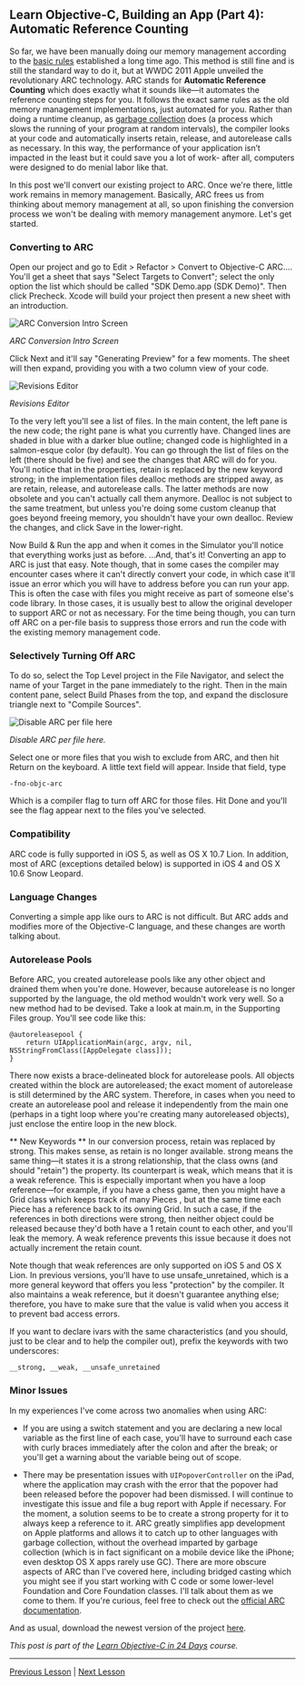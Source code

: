 ## Learn Objective-C, Building an App (Part 4): Automatic Reference Counting

So far, we have been manually doing our memory management according to the [basic rules](75.md) established a long time ago. This method is still fine and is still the standard way to do it, but at WWDC 2011 Apple unveiled the revolutionary ARC technology. ARC stands for **Automatic Reference Counting** which does exactly what it sounds like—it automates the reference counting steps for you. It follows the exact same rules as the old memory management implementations, just automated for you. Rather than doing a runtime cleanup, as [garbage collection](https://en.wikipedia.org/wiki/Garbage_collection_(computer_science)) does (a process which slows the running of your program at random intervals), the compiler looks at your code and automatically inserts retain, release, and autorelease calls as necessary. In this way, the performance of your application isn’t impacted in the least but it could save you a lot of work- after all, computers were designed to do menial labor like that.

In this post we'll convert our existing project to ARC. Once we're there, little work remains in memory management. Basically, ARC frees us from thinking about memory management at all, so upon finishing the conversion process we won't be dealing with memory management anymore. Let's get started. 

### Converting to ARC 

Open our project and go to Edit > Refactor > Convert to Objective-C ARC…. You'll get a sheet that says "Select Targets to Convert"; select the only option the list which should be called "SDK Demo.app (SDK Demo)". Then click Precheck. Xcode will build your project then present a new sheet with an introduction. 

![ARC Conversion Intro Screen](../image_resources/xcode-arc-conversion-intro-screen.png)

*ARC Conversion Intro Screen*

Click Next and it'll say "Generating Preview" for a few moments. The sheet will then expand, providing you with a two column view of your code. 

![Revisions Editor](../image_resources/xcode-arc-revisions-editor.png)

*Revisions Editor*

To the very left you'll see a list of files. In the main content, the left pane is the new code; the right pane is what you currently have. Changed lines are shaded in blue with a darker blue outline; changed code is highlighted in a salmon-esque color (by default). You can go through the list of files on the left (there should be five) and see the changes that ARC will do for you. You'll notice that in the properties, retain is replaced by the new keyword strong; in the implementation files dealloc methods are stripped away, as are retain, release, and autorelease calls. The latter methods are now obsolete and you can't actually call them anymore. Dealloc is not subject to the same treatment, but unless you're doing some custom cleanup that goes beyond freeing memory, you shouldn't have your own dealloc. Review the changes, and click Save in the lower-right. 

Now Build & Run the app and when it comes in the Simulator you'll notice that everything works just as before. …And, that's it! Converting an app to ARC is just that easy. Note though, that in some cases the compiler may encounter cases where it can't directly convert your code, in which case it'll issue an error which you will have to address before you can run your app. This is often the case with files you might receive as part of someone else's code library. In those cases, it is usually best to allow the original developer to support ARC or not as necessary. For the time being though, you can turn off ARC on a per-file basis to suppress those errors and run the code with the existing memory management code. 

### Selectively Turning Off ARC 

To do so, select the Top Level project in the File Navigator, and select the name of your Target in the pane immediately to the right. Then in the main content pane, select Build Phases from the top, and expand the disclosure triangle next to "Compile Sources". 

![Disable ARC per file here](../image_resources/xcode-disable-arc-per-file.png)

*Disable ARC per file here.*

Select one or more files that you wish to exclude from ARC, and then hit Return on the keyboard. A little text field will appear. Inside that field, type 
    
```objc
-fno-objc-arc
```

Which is a compiler flag to turn off ARC for those files. Hit Done and you'll see the flag appear next to the files you've selected. 

### Compatibility 

ARC code is fully supported in iOS 5, as well as OS X 10.7 Lion. In addition, most of ARC (exceptions detailed below) is supported in iOS 4 and OS X 10.6 Snow Leopard. 

### Language Changes 

Converting a simple app like ours to ARC is not difficult. But ARC adds and modifies more of the Objective-C language, and these changes are worth talking about. 

### Autorelease Pools 

Before ARC, you created autorelease pools like any other object and drained them when you're done. However, because autorelease is no longer supported by the language, the old method wouldn't work very well. So a new method had to be devised. Take a look at main.m, in the Supporting Files group. You'll see code like this: 
    
```objc
@autoreleasepool {
    return UIApplicationMain(argc, argv, nil, NSStringFromClass([AppDelegate class]));
}
```

There now exists a brace-delineated block for autorelease pools. All objects created within the block are autoreleased; the exact moment of autorelease is still determined by the ARC system. Therefore, in cases when you need to create an autorelease pool and release it independently from the main one (perhaps in a tight loop where you're creating many autoreleased objects), just enclose the entire loop in the new block. 

** New Keywords ** In our conversion process, retain was replaced by strong. This makes sense, as retain is no longer available. strong means the same thing—it states it is a strong relationship, that the class owns (and should "retain") the property. Its counterpart is weak, which means that it is a weak reference. This is especially important when you have a loop reference—for example, if you have a chess game, then you might have a Grid class which keeps track of many Pieces , but at the same time each Piece has a reference back to its owning Grid. In such a case, if the references in both directions were strong, then neither object could be released because they'd both have a 1 retain count to each other, and you'll leak the memory. A weak reference prevents this issue because it does not actually increment the retain count. 

Note though that weak references are only supported on iOS 5 and OS X Lion. In previous versions, you'll have to use unsafe_unretained, which is a more general keyword that offers you less "protection" by the compiler. It also maintains a weak reference, but it doesn't guarantee anything else; therefore, you have to make sure that the value is valid when you access it to prevent bad access errors. 

If you want to declare ivars with the same characteristics (and you should, just to be clear and to help the compiler out), prefix the keywords with two underscores: 

```objc
__strong, __weak, __unsafe_unretained
```

### Minor Issues 

In my experiences I've come across two anomalies when using ARC: 

* If you are using a switch statement and you are declaring a new local variable as the first line of each case, you'll have to surround each case with curly braces immediately after the colon and after the break; or you'll get a warning about the variable being out of scope. 

* There may be presentation issues with `UIPopoverController` on the iPad, where the application may crash with the error that the popover had been released before the popover had been dismissed. I will continue to investigate this issue and file a bug report with Apple if necessary. For the moment, a solution seems to be to create a strong property for it to always keep a reference to it. ARC greatly simplifies app development on Apple platforms and allows it to catch up to other languages with garbage collection, without the overhead imparted by garbage collection (which is in fact significant on a mobile device like the iPhone; even desktop OS X apps rarely use GC). There are more obscure aspects of ARC than I've covered here, including bridged casting which you might see if you start working with C code or some lower-level Foundation and Core Foundation classes. I'll talk about them as we come to them. If you're curious, feel free to check out the [official ARC documentation](https://clang.llvm.org/docs/AutomaticReferenceCounting.html).



And as usual, download the newest version of the project [here](../code_resources/Building%20an%20App%20Part%204%20-%20Automatic%20Reference%20Counting). 

*This post is part of the [Learn Objective-C in 24 Days](38.md) course.*

---

[Previous Lesson](92.md) | [Next Lesson](94.md)
